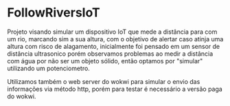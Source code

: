 # FollowRiversIoT

Projeto visando simular um dispositivo IoT que mede a distância para com um rio, marcando sim a sua altura, com o objetivo de alertar caso atinja uma altura com risco de alagamento, 
inicialmente foi pensado em um sensor de distância ultrasonico porém observamos problemas ao medir a distância com água por não ser um objeto sólido, então optamos por "simular" utilizando um potenciometro.

Utilizamos também o web server do wokwi para simular o envio das informações via método http, porém para testar é necessário a versão paga do wokwi.
